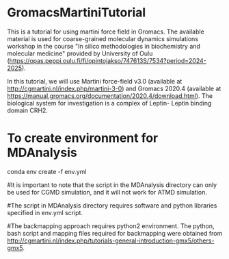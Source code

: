 # GromacsMartiniTutorial
This is a tutorial for using martini force field in Gromacs. The available material is used for coarse-grained molecular dynamics simulations workshop in the course "In silico methodologies in biochemistry and molecular medicine" provided by University of Oulu (https://opas.peppi.oulu.fi/fi/opintojakso/747613S/7534?period=2024-2025).

In this tutorial, we will use Martini force-field v3.0 (available at http://cgmartini.nl/index.php/martini-3-0) and Gromacs 2020.4 (available at https://manual.gromacs.org/documentation/2020.4/download.html). The biological system for investigation is a complex of Leptin- Leptin binding domain CRH2.

# To create environment for MDAnalysis
conda env create -f env.yml

#It is important to note that the script in the MDAnalysis directory can only be used for CGMD simulation, and it will not work for ATMD simulation. 

#The script in MDAnalysis directory requires software and python libraries specified in env.yml script.

#The backmapping approach requires python2 environment. The python, bash script and mapping files required for backmapping were obtained from http://cgmartini.nl/index.php/tutorials-general-introduction-gmx5/others-gmx5. 

